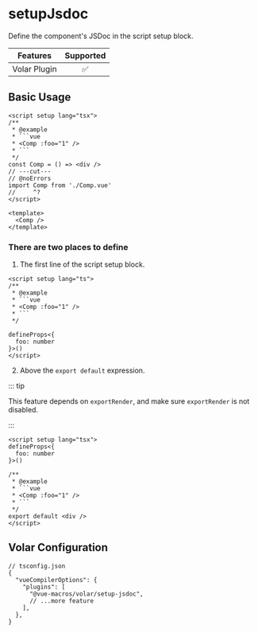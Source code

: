 # setupJsdoc <PackageVersion name="@vue-macros/volar" />

<StabilityLevel level="stable" />

Define the component's JSDoc in the script setup block.

|   Features   |     Supported      |
| :----------: | :----------------: |
| Volar Plugin | :white_check_mark: |

## Basic Usage

````vue twoslash
<script setup lang="tsx">
/**
 * @example
 * ```vue
 * <Comp :foo="1" />
 * ```
 */
const Comp = () => <div />
// ---cut---
// @noErrors
import Comp from './Comp.vue'
//     ^?
</script>

<template>
  <Comp />
</template>
````

### There are two places to define

1. The first line of the script setup block.

````vue
<script setup lang="ts">
/**
 * @example
 * ```vue
 * <Comp :foo="1" />
 * ```
 */

defineProps<{
  foo: number
}>()
</script>
````

2. Above the `export default` expression.

::: tip

This feature depends on `exportRender`, and make sure `exportRender` is not disabled.

:::

````vue
<script setup lang="tsx">
defineProps<{
  foo: number
}>()

/**
 * @example
 * ```vue
 * <Comp :foo="1" />
 * ```
 */
export default <div />
</script>
````

## Volar Configuration

```jsonc {5,13}
// tsconfig.json
{
  "vueCompilerOptions": {
    "plugins": [
      "@vue-macros/volar/setup-jsdoc",
      // ...more feature
    ],
  },
}
```
